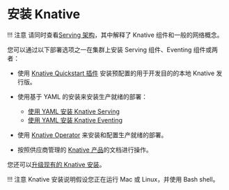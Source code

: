 # 安装 Knative

!!! 注意
    请同时查看[Serving 架构](../serving/architecture.md)，其中解释了 Knative 组件和一般的网络概念。

您可以通过以下部署选项之一在集群上安装 Serving 组件、Eventing 组件或两者：

- 使用 [Knative Quickstart 插件](quickstart-install.md) 安装预配置的用于开发目的的本地 Knative 发行版。

- 使用基于 YAML 的安装来安装生产就绪的部署：
    - [使用 YAML 安装 Knative Serving](yaml-install/serving/install-serving-with-yaml.md)
    - [使用 YAML 安装 Knative Eventing](yaml-install/eventing/install-eventing-with-yaml.md)

- 使用 [Knative Operator](operator/knative-with-operators.md) 来安装和配置生产就绪的部署。

- 按照供应商管理的 [Knative 产品](knative-offerings.md)的文档进行操作。

您还可以[升级现有的 Knative 安装](upgrade/README.md)。

!!! 注意
    Knative 安装说明假设您正在运行 Mac 或 Linux，并使用 Bash shell。
<!-- TODO: 链接到高级安装的配置指南 -->
